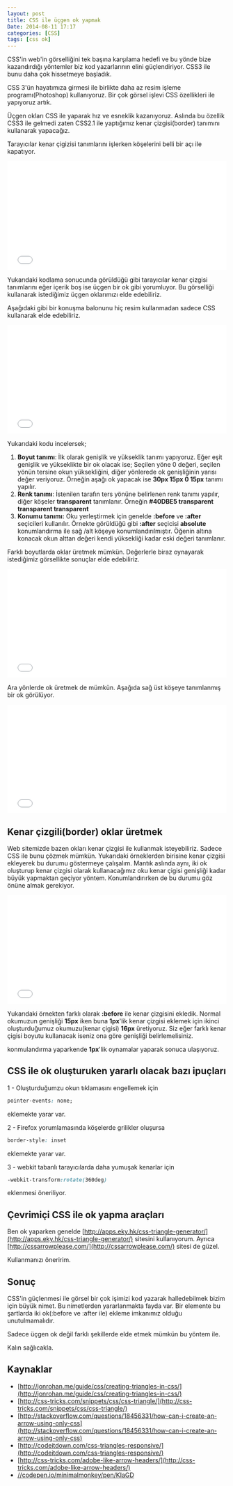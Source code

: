```yaml
---
layout: post
title: CSS ile üçgen ok yapmak
Date: 2014-08-11 17:17
categories: [CSS]
tags: [css ok]
---
```


CSS'in web'in görselliğini tek başına karşılama hedefi ve bu yönde bize kazandırdığı yöntemler biz kod yazarlarının elini güçlendiriyor. CSS3 ile bunu daha çok hissetmeye başladık.

CSS 3'ün hayatımıza girmesi ile birlikte daha az resim işleme programı(Photoshop) kullanıyoruz. Bir çok görsel işlevi CSS özellikleri ile yapıyoruz artık. 

Üçgen okları CSS ile yaparak hız ve esneklik kazanıyoruz. Aslında bu özellik CSS3 ile gelmedi zaten CSS2.1 ile yaptığımız kenar çizgisi(border) tanımını kullanarak yapacağız. 

Tarayıcılar kenar çigizisi tanımlarını işlerken köşelerini belli bir açı ile kapatıyor. 

<iframe scrolling="no" height="250" frameborder="0" style="width: 100%; overflow: hidden;" allowtransparency="true" data-height="250" src="//codepen.io/fatihhayri/embed/qCLuJ?type=result&amp;height=250" id="cp_embed_hgplm"></iframe>

Yukarıdaki kodlama sonucunda görüldüğü gibi tarayıcılar kenar çizgisi tanımlarını eğer içerik boş ise üçgen bir ok gibi yorumluyor. Bu görselliği kullanarak istediğimiz üçgen oklarımızı elde edebiliriz.

Aşağıdaki gibi bir konuşma balonunu hiç resim kullanmadan sadece CSS kullanarak elde edebiliriz.

<iframe scrolling="no" height="250" frameborder="0" style="width: 100%; overflow: hidden;" allowtransparency="true" data-height="250" src="//codepen.io/fatihhayri/embed/hJBjA?type=result&amp;height=250" id="cp_embed_hgplm"></iframe>

Yukarıdaki kodu incelersek; 

 1. **Boyut tanımı**: İlk olarak genişlik ve yükseklik tanımı yapıyoruz. Eğer eşit genişlik ve yükseklikte bir ok olacak ise; Seçilen yöne 0 değeri, seçilen yönün tersine okun yüksekliğini, diğer yönlerede ok genişliğinin yarısı değer veriyoruz. Örneğin aşağı ok yapacak ise **30px 15px 0 15px** tanımı yapılır.
 2. **Renk tanımı**: İstenilen tarafın ters yönüne belirlenen renk tanımı yapılır, diğer köşeler **transparent** tanımlanır. Örneğin **#40DBE5 transparent transparent transparent**
 3. **Konumu tanımı:** Oku yerleştirmek için genelde **:before** ve **:after** seçicileri kullanılır. Örnekte görüldüğü gibi **:after** seçicisi **absolute** konumlandırma ile sağ /alt köşeye konumlandırılmıştır. Öğenin altına konacak okun alttan değeri kendi yüksekliği kadar eski değeri tanımlanır.

Farklı boyutlarda oklar üretmek mümkün. Değerlerle biraz oynayarak istediğimiz görsellikte sonuçlar elde edebiliriz.

<iframe scrolling="no" height="250" frameborder="0" style="width: 100%; overflow: hidden;" allowtransparency="true" data-height="250" src="//codepen.io/fatihhayri/embed/DIbrn?type=result&amp;height=250" id="cp_embed_hgplm"></iframe>

Ara yönlerde ok üretmek de mümkün. Aşağıda sağ üst köşeye tanımlanmış bir ok görülüyor.

<iframe scrolling="no" height="250" frameborder="0" style="width: 100%; overflow: hidden;" allowtransparency="true" data-height="250" src="//codepen.io/fatihhayri/embed/mrjsB?type=result&amp;height=250" id="cp_embed_hgplm"></iframe>

## Kenar çizgili(border) oklar üretmek

Web sitemizde bazen okları kenar çizgisi ile kullanmak isteyebiliriz. Sadece CSS ile bunu çözmek mümkün. Yukarıdaki örneklerden birisine kenar çizgisi ekleyerek bu durumu göstermeye çalışalım. Mantık aslında aynı, iki ok oluşturup kenar çizgisi olarak kullanacağımız oku kenar çigisi genişliği kadar büyük yapmaktan geçiyor yöntem. Konumlandırırken de bu durumu göz önüne almak gerekiyor.

<iframe scrolling="no" height="250" frameborder="0" style="width: 100%; overflow: hidden;" allowtransparency="true" data-height="250" src="//codepen.io/fatihhayri/embed/JhrdC?type=result&amp;height=250" id="cp_embed_hgplm"></iframe>

Yukarıdaki örnekten farklı olarak **:before** ile kenar çizgisini ekledik. Normal okumuzun genişliği **15px** iken buna **1px**'lik kenar çizgisi eklemek için ikinci oluşturduğumuz okumuzu(kenar çigisi) **16px** üretiyoruz. Siz eğer farklı kenar çigisi boyutu kullanacak iseniz ona göre genişliği belirlemelisiniz. 

konmulandırma yaparkende **1px**'lik oynamalar yaparak sonuca ulaşıyoruz.

## CSS ile ok oluşturuken yararlı olacak bazı ipuçları

1 - Oluşturduğumzu okun tıklamasını engellemek için

```css
pointer-events: none;
```

eklemekte yarar var.

2 - Firefox yorumlamasında köşelerde grilikler oluşursa

```css
border-style: inset
```
    
eklemekte yarar var.

3 - webkit tabanlı tarayıcılarda daha yumuşak kenarlar için

```css
-webkit-transform:rotate(360deg)
```
    
eklenmesi öneriliyor.

## Çevrimiçi CSS ile ok yapma araçları 

Ben ok yaparken genelde [http://apps.eky.hk/css-triangle-generator/](http://apps.eky.hk/css-triangle-generator/) sitesini kullanıyorum. Ayrıca [http://cssarrowplease.com/](http://cssarrowplease.com/) sitesi de güzel. 

Kullanmanızı öneririm.

## Sonuç

CSS'in güçlenmesi ile görsel bir çok işimizi kod yazarak halledebilmek bizim için büyük nimet. Bu nimetlerden yararlanmakta fayda var. Bir elemente bu şartlarda iki ok(:before ve :after ile) ekleme imkanımız olduğu unutulmamalıdır.

Sadece üçgen ok değil farklı şekillerde elde etmek mümkün bu yöntem ile.

Kalın sağlıcakla.

## Kaynaklar

 - [http://jonrohan.me/guide/css/creating-triangles-in-css/](http://jonrohan.me/guide/css/creating-triangles-in-css/)
 - [http://css-tricks.com/snippets/css/css-triangle/](http://css-tricks.com/snippets/css/css-triangle/)
 - [http://stackoverflow.com/questions/18456331/how-can-i-create-an-arrow-using-only-css](http://stackoverflow.com/questions/18456331/how-can-i-create-an-arrow-using-only-css)
 - [http://codeitdown.com/css-triangles-responsive/](http://codeitdown.com/css-triangles-responsive/)
 - [http://css-tricks.com/adobe-like-arrow-headers/](http://css-tricks.com/adobe-like-arrow-headers/)
 - [//codepen.io/minimalmonkey/pen/KIaGD](//codepen.io/minimalmonkey/pen/KIaGD)